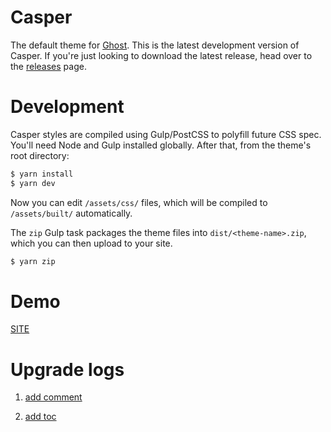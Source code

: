 # Casper

The default theme for [Ghost](http://github.com/tryghost/ghost/). This is the latest development version of Casper. If you're just looking to download the latest release, head over to the [releases](https://github.com/TryGhost/Casper/releases) page.

# Development

Casper styles are compiled using Gulp/PostCSS to polyfill future CSS spec. You'll need Node and Gulp installed globally. After that, from the theme's root directory:

```bash
$ yarn install
$ yarn dev
```

Now you can edit `/assets/css/` files, which will be compiled to `/assets/built/` automatically.

The `zip` Gulp task packages the theme files into `dist/<theme-name>.zip`, which you can then upload to your site.

```bash
$ yarn zip
```
# Demo

[SITE](http://fe2o3.club:8000)

# Upgrade logs

1.  [add comment](https://github.com/amanoooooooooooooooo/ghost-theme-casper/commit/8fe80c34bbfcb65a57cd328ead1ee3039cb9b793)

2.  [add toc](https://github.com/amanoooooooooooooooo/ghost-theme-casper/commit/1ec342ee18324456f8d0842695cb158a649d4444)

